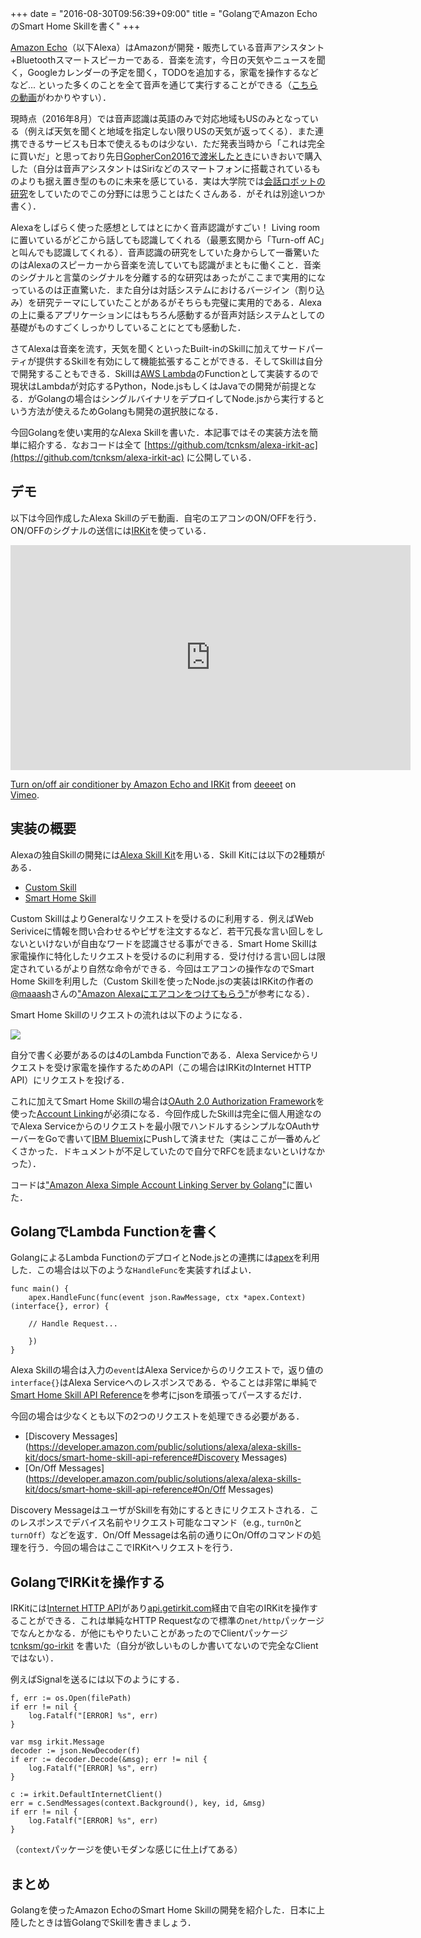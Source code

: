 +++
date = "2016-08-30T09:56:39+09:00"
title = "GolangでAmazon EchoのSmart Home Skillを書く"
+++

[Amazon Echo](https://www.amazon.com/dp/B00X4WHP5E)（以下Alexa）はAmazonが開発・販売している音声アシスタント+Bluetoothスマートスピーカーである．音楽を流す，今日の天気やニュースを聞く，Googleカレンダーの予定を聞く，TODOを追加する，家電を操作するなどなど... といった多くのことを全て音声を通じて実行することができる（[こちらの動画](https://www.youtube.com/watch?v=KkOCeAtKHIc)がわかりやすい）．

現時点（2016年8月）では音声認識は英語のみで対応地域もUSのみとなっている（例えば天気を聞くと地域を指定しない限りUSの天気が返ってくる）．また連携できるサービスも日本で使えるものは少ない．ただ発表当時から「これは完全に買いだ」と思っており先日[GopherCon2016で渡米したとき](http://deeeet.com/writing/2016/07/12/gophercon2016-lt/)にいきおいで購入した（自分は音声アシスタントはSiriなどのスマートフォンに搭載されているものよりも据え置き型のものに未来を感じている．実は大学院では[会話ロボットの研究](http://link.springer.com/chapter/10.1007%2F978-1-4614-8280-2_14)をしていたのでこの分野には思うことはたくさんある．がそれは別途いつか書く）．

Alexaをしばらく使った感想としてはとにかく音声認識がすごい！ Living roomに置いているがどこから話しても認識してくれる（最悪玄関から「Turn-off AC」と叫んでも認識してくれる）．音声認識の研究をしていた身からして一番驚いたのはAlexaのスピーカーから音楽を流していても認識がまともに働くこと．音楽のシグナルと言葉のシグナルを分離する的な研究はあったがここまで実用的になっているのは正直驚いた．また自分は対話システムにおけるバージイン（割り込み）を研究テーマにしていたことがあるがそちらも完璧に実用的である．Alexaの上に乗るアプリケーションにはもちろん感動するが音声対話システムとしての基礎がものすごくしっかりしていることにとても感動した．

さてAlexaは音楽を流す，天気を聞くといったBuilt-inのSkillに加えてサードパーティが提供するSkillを有効にして機能拡張することができる．そしてSkillは自分で開発することもできる．Skillは[AWS Lambda](https://docs.aws.amazon.com/lambda/latest/dg/welcome.html)のFunctionとして実装するので現状はLambdaが対応するPython，Node.jsもしくはJavaでの開発が前提となる．がGolangの場合はシングルバイナリをデプロイしてNode.jsから実行するという方法が使えるためGolangも開発の選択肢になる．

今回Golangを使い実用的なAlexa Skillを書いた．本記事ではその実装方法を簡単に紹介する．なおコードは全て [https://github.com/tcnksm/alexa-irkit-ac](https://github.com/tcnksm/alexa-irkit-ac) に公開している．

## デモ

以下は今回作成したAlexa Skillのデモ動画．自宅のエアコンのON/OFFを行う．ON/OFFのシグナルの送信には[IRKit](http://getirkit.com/)を使っている．

<iframe src="https://player.vimeo.com/video/179021210" width="640" height="360" frameborder="0" webkitallowfullscreen mozallowfullscreen allowfullscreen></iframe>
<p><a href="https://vimeo.com/179021210">Turn on/off air conditioner by Amazon Echo and IRKit</a> from <a href="https://vimeo.com/user5121880">deeeet</a> on <a href="https://vimeo.com">Vimeo</a>.</p>

## 実装の概要

Alexaの独自Skillの開発には[Alexa Skill Kit](https://developer.amazon.com/public/solutions/alexa/alexa-skills-kit/getting-started-guide)を用いる．Skill Kitには以下の2種類がある．

- [Custom Skill](https://developer.amazon.com/public/solutions/alexa/alexa-skills-kit/overviews/understanding-custom-skills)
- [Smart Home Skill](https://developer.amazon.com/public/solutions/alexa/alexa-skills-kit/overviews/understanding-the-smart-home-skill-api)

Custom SkillはよりGeneralなリクエストを受けるのに利用する．例えばWeb Seriviceに情報を問い合わせるやピザを注文するなど．若干冗長な言い回しをしないといけないが自由なワードを認識させる事ができる．Smart Home Skillは家電操作に特化したリクエストを受けるのに利用する．受け付ける言い回しは限定されているがより自然な命令ができる．今回はエアコンの操作なのでSmart Home Skillを利用した（Custom Skillを使ったNode.jsの実装はIRKitの作者の[@maaash](https://twitter.com/maaash)さんの["Amazon Alexaにエアコンをつけてもらう"](http://maaash.jp/2016/07/alexa-air-conditioner/)が参考になる）．

Smart Home Skillのリクエストの流れは以下のようになる．

![](https://developer.amazon.com/public/binaries/content/gallery/developerportalpublic/alexa_smart_home_ecosystem.png)

自分で書く必要があるのは4のLambda Functionである．Alexa Serviceからリクエストを受け家電を操作するためのAPI（この場合はIRKitのInternet HTTP API）にリクエストを投げる．

これに加えてSmart Home Skillの場合は[OAuth 2.0 Authorization Framework](https://tools.ietf.org/html/rfc6749)を使った[Account Linking](https://developer.amazon.com/appsandservices/solutions/alexa/alexa-skills-kit/docs/linking-an-alexa-user-with-a-user-in-your-system)が必須になる．今回作成したSkillは完全に個人用途なのでAlexa Serviceからのリクエストを最小限でハンドルするシンプルなOAuthサーバーをGoで書いて[IBM Bluemix](https://console.ng.bluemix.net/)にPushして済ませた（実はここが一番めんどくさかった．ドキュメントが不足していたので自分でRFCを読まないといけなかった）．

コードは["Amazon Alexa Simple Account Linking Server by Golang"](https://gist.github.com/tcnksm/3ca4ad1709da91386c9173ff0d926aa8)に置いた．

## GolangでLambda Functionを書く

GolangによるLambda FunctionのデプロイとNode.jsとの連携には[apex](http://apex.run/)を利用した．この場合は以下のような`HandleFunc`を実装すればよい．

```golang
func main() {
    apex.HandleFunc(func(event json.RawMessage, ctx *apex.Context) (interface{}, error) {        

    // Handle Request...
    
    })
}
```

Alexa Skillの場合は入力の`event`はAlexa Serviceからのリクエストで，返り値の`interface{}`はAlexa Serviceへのレスポンスである．やることは非常に単純で[Smart Home Skill API Reference](https://developer.amazon.com/public/solutions/alexa/alexa-skills-kit/docs/smart-home-skill-api-reference)を参考にjsonを頑張ってパースするだけ．

今回の場合は少なくとも以下の2つのリクエストを処理できる必要がある．

- [Discovery Messages](https://developer.amazon.com/public/solutions/alexa/alexa-skills-kit/docs/smart-home-skill-api-reference#Discovery Messages)
- [On/Off Messages](https://developer.amazon.com/public/solutions/alexa/alexa-skills-kit/docs/smart-home-skill-api-reference#On/Off Messages)

Discovery MessageはユーザがSkillを有効にするときにリクエストされる．このレスポンスでデバイス名前やリクエスト可能なコマンド（e.g., `turnOn`と`turnOff`）などを返す．On/Off Messageは名前の通りにOn/Offのコマンドの処理を行う．今回の場合はここでIRKitへリクエストを行う．

## GolangでIRKitを操作する

IRKitには[Internet HTTP API](http://getirkit.com/en/#IRKit-Internet-API)があり[api.getirkit.com](https://api.getirkit.com)経由で自宅のIRKitを操作することができる．これは単純なHTTP Requestなので標準の`net/http`パッケージでなんとかなる．が他にもやりたいことがあったのでClientパッケージ [tcnksm/go-irkit](https://github.com/tcnksm/go-irkit) を書いた（自分が欲しいものしか書いてないので完全なClientではない）．

例えばSignalを送るには以下のようにする．

```golang
f, err := os.Open(filePath)
if err != nil {
    log.Fatalf("[ERROR] %s", err)
}

var msg irkit.Message
decoder := json.NewDecoder(f)
if err := decoder.Decode(&msg); err != nil {
    log.Fatalf("[ERROR] %s", err)
}

c := irkit.DefaultInternetClient()
err = c.SendMessages(context.Background(), key, id, &msg)
if err != nil {
    log.Fatalf("[ERROR] %s", err)
}
```

（`context`パッケージを使いモダンな感じに仕上げてある）

## まとめ

Golangを使ったAmazon EchoのSmart Home Skillの開発を紹介した．日本に上陸したときは皆GolangでSkillを書きましょう．
